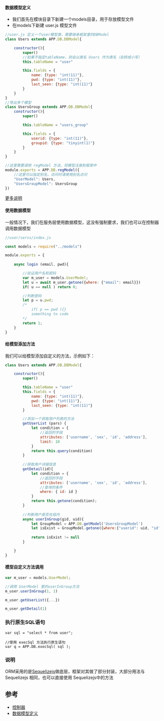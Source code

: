 #### 数据模型定义
- 我们首先在模块目录下新建一个models目录，用于存放模型文件  
- 在models下新建 user.js 模型文件

```js
//user.js 定义一个user模型类，需要继承框架里的DBModel
class Users extends APP.DB.DBModel{

    constructor(){
        super()
		//如果不指定tableName，则会以类名 Users 作为表名（会转成小写）
        this.tableName = "user"

        this.fields = {
            name: {type: "int(11)"},
            pwd: {type: "int(11)"},
            last_seen: {type: "int(11)"}
        }
    }
}
//导出多个模型
class UsersGroup extends APP.DB.DBModel{
    constructor(){
        super()

        this.tableName = "users_group"

        this.fields = {
            userid: {type: "int(11)"},
            groupid: {type: "tinyint(1)"}
        }
    }
}

//这里需要调用 regModel 方法，将模型注册到框架中
module.exports = APP.DB.regModel({
	//这里可以指定别名，访问时请使用别名访问
    "UserModel": Users,
    "UsersGroupModel": UsersGroup
})
```
[更多说明](/db/define.html)

#### 使用数据模型
一般情况下，我们在服务层使用数据模型，这没有强制要求，我们也可以在控制器调用数据模型  
 
```js
//user/servs/index.js

const models = require("../models")

module.exports = {
	
    async login (email, pwd){

        //验证用户名和密码
        var m_user = models.UserModel;
        let u = await m_user.getone({where: {"email": email}})
        if( u == null ) return 0;

        //判断密码
        let p = u.pwd;
        /*
            if( p == pwd ){}
            something to code
        */
        return 1;
    }
}
```
#### 给模型添加方法
我们可以给模型添加自定义的方法，示例如下：
```js
class Users extends APP.DB.DBModel{

    constructor(){
        super()

        this.tableName = "user"
        this.fields = {
            name: {type: "int(11)"},
            pwd: {type: "int(11)"},
            last_seen: {type: "int(11)"}
        }

	    //添加一个获取用户列表的方法
		getUserList (pars) {
	        let condition = {
	            //返回的字段
	            attributes: ['username', 'sex', 'id', 'address'],
	            limit: 10
	        }
	        return this.query(condition)
	    }
	
	    //获取用户详细信息
	    getDetail(id){
	        let condition = {
	            //返回的字段
	            attributes: ['username', 'sex', 'id', 'address'],
	            //查询的条件
	            where: { id: id }
	        }
	        return this.getone(condition);
	    }
	
	    //判断用户是否在组内
	    async userInGroup(gid, uid){
	        let GroupModel = APP.DB.getModel('UsersGroupModel')
	        let isExist = GroupModel.getone({where:{"userid": uid, "id":gid}})
	
	        return isExist != null
	    }

    }
}
```

#### 模型自定义方法调用
```js
var m_user = models.UserModel;

//调用 UserModel 里的userInGroup方法
m_user.userInGroup(1, 1)

m_user.getUserList({...})

m_user.getDetail(1)

```

### 执行原生SQL语句
```
var sql = "select * from user";

//使用 execSql 方法执行原生语句
var q = APP.DB.execSql( sql );
```

### 说明
ORM采用的是[Sequelizejs](http://docs.sequelizejs.com)做底层，框架对其做了部分封装，大部分用法与 Sequelizejs 相同，也可以直接使用 Sequelizejs中的方法

## 参考
- [控制器](编写控制器.md)
- [数据模型定义](数据模型定义.md)